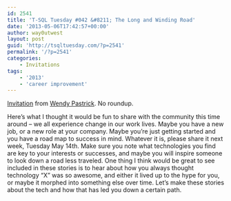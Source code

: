 ```yaml
---
id: 2541
title: 'T-SQL Tuesday #042 &#8211; The Long and Winding Road'
date: '2013-05-06T17:42:57+00:00'
author: way0utwest
layout: post
guid: 'http://tsqltuesday.com/?p=2541'
permalink: '/?p=2541'
categories:
    - Invitations
tags:
    - '2013'
    - 'career improvement'
---
```


[Invitation](https://wendyverse.blogspot.com/2013/05/its-time-for-t-sqltuesday-42-long-and.html) from [Wendy Pastrick](https://wendyverse.blogspot.com). No roundup.

<div class="content"><div class="content-outer"><div class="fauxborder-left content-fauxborder-left"><div class="content-inner"><div class="main-outer"><div class="fauxborder-left main-fauxborder-left"><div class="region-inner main-inner"><div class="columns fauxcolumns"><div class="columns-inner"><div class="column-center-outer"><div class="column-center-inner"><div class="main section" id="main"><div class="widget Blog" data-version="1" id="Blog1"><div class="blog-posts hfeed"><div class="date-outer"><div class="date-posts"><div class="post-outer"><div class="post hentry uncustomized-post-template"><div class="post-body entry-content" id="post-body-1952011220161782649">Here’s what I thought it would be fun to share with the community this time around – we all experience change in our work lives. Maybe you have a new job, or a new role at your company. Maybe you’re just getting started and you have a road map to success in mind. Whatever it is, please share it next week, Tuesday May 14th. Make sure you note what technologies you find are key to your interests or successes, and maybe you will inspire someone to look down a road less traveled. One thing I think would be great to see included in these stories is to hear about how you always thought technology “X” was so awesome, and either it lived up to the hype for you, or maybe it morphed into something else over time. Let’s make these stories about the tech and how that has led you down a certain path.

</div></div></div></div></div></div></div></div></div></div></div></div></div></div></div></div></div></div></div>